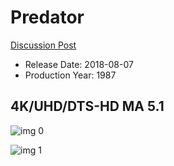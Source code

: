 # Predator

[Discussion Post](https://www.avsforum.com/threads/bass-eq-for-filtered-movies.2995212/post-56613242)

* Release Date: 2018-08-07
* Production Year: 1987

## 4K/UHD/DTS-HD MA 5.1

![img 0](https://i.imgur.com/4eL91ig.jpg)

![img 1](https://i.imgur.com/kDIWE0a.jpg)

